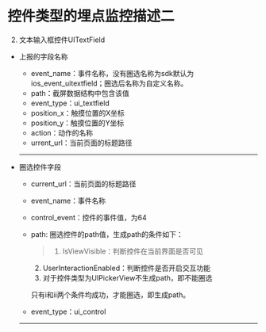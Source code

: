 # 控件类型的埋点监控描述二

2. 文本输入框控件UITextField
 * 上报的字段名称
    * event_name：事件名称，没有圈选名称为sdk默认为ios_event_uitextfield；圈选后名称为自定义名称。
    * path：截屏数据结构中包含该值
    * event_type：ui_textfield
    * position_x：触摸位置的X坐标
    * position_y：触摸位置的Y坐标
    * action：动作的名称
    * urrent_url：当前页面的标题路径
    *** 
    
 * 圈选控件字段
    * current_url：当前页面的标题路径
    * event_name：事件名称
    * control_event：控件的事件值，为64
    * path: 圈选控件的path值，生成path的条件如下：
       > 1. IsViewVisible：判断控件在当前界面是否可见
       2. UserInteractionEnabled：判断控件是否开启交互功能
       3. 对于控件类型为UIPickerView不生成path，即不能圈选
       
       只有i和ii两个条件均成功，才能圈选，即生成path。
    * event_type：ui_control
    ***
    

 